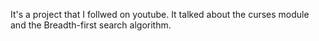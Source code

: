 It's a project that I follwed on youtube.  It talked about the curses module and the Breadth-first search algorithm.
